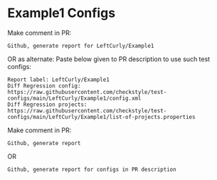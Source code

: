 # Example1 Configs
Make comment in PR:
```
Github, generate report for LeftCurly/Example1
```
OR as alternate:
Paste below given to PR description to use such test configs:
```
Report label: LeftCurly/Example1
Diff Regression config: https://raw.githubusercontent.com/checkstyle/test-configs/main/LeftCurly/Example1/config.xml
Diff Regression projects: https://raw.githubusercontent.com/checkstyle/test-configs/main/LeftCurly/Example1/list-of-projects.properties
```
Make comment in PR:
```
Github, generate report
```
OR
```
Github, generate report for configs in PR description
```
